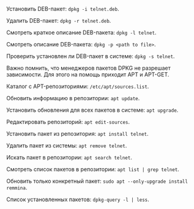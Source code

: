 Установить DEB-пакет: `dpkg -i telnet.deb`.

Удалить DEB-пакет: `dpkg -r telnet.deb`.

Смотреть краткое описание DEB-пакета: `dpkg -l telnet`.

Смотреть описание DEB-пакета: `dpkg -p <path to file>`.

Проверить установлен ли DEB-пакет в системе: `dpkg -s telnet`.

Важно помнить, что менеджеров пакетов DPKG не разрешает зависимости. Для этого на помощь приходит APT и APT-GET.

Каталог с APT-репозиториями: `/etc/apt/sources.list`.

Обновить информацию в репозитории: `apt update`.

Установить обновления для всех пакетов в системе: `apt upgrade`.

Редактировать репозиторий: `apt edit-sources`.

Установить пакет из репозитория: `apt install telnet`.

Удалить пакет из системы: `apt remove telnet`.

Искать пакет в репозитории: `apt search telnet`.

Смотреть список пакетов в репозитории: `apt list | grep telnet`.

Обновить только конкретный пакет: `sudo apt --only-upgrade install remmina`.

Список установленных пакетов: `dpkg-query -l | less`.

